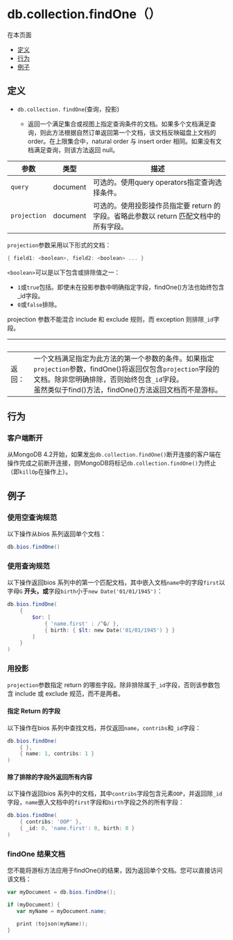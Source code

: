 # [ ](#)db.collection.findOne（）

[]()

在本页面

*   [定义](#definition)
*   [行为](#behavior)
*   [例子](#examples)

## <span id="definition">定义</span>

*   `db.collection.` `findOne`(查询，投影)

       *   返回一个满足集合或视图上指定查询条件的文档。如果多个文档满足查询，则此方法根据自然订单返回第一个文档，该文档反映磁盘上文档的 order。在上限集合中，natural order 与 insert order 相同。如果没有文档满足查询，则该方法返回 null。

| 参数         | 类型     | 描述                                                         |
| ------------ | -------- | ------------------------------------------------------------ |
| `query`      | document | 可选的。使用query operators指定查询选择条件。                |
| `projection` | document | 可选的。使用投影操作员指定要 return 的字段。省略此参数以 return 匹配文档中的所有字段。 |

`projection`参数采用以下形式的文档：

```powershell
{ field1: <boolean>, field2: <boolean> ... }
```

`<boolean>`可以是以下包含或排除值之一：

*   `1`或`true`包括。即使未在投影参数中明确指定字段，findOne()方法也始终包含_id字段。
*   `0`或`false`排除。

projection 参数不能混合 include 和 exclude 规则，而 exception 则排除`_id`字段。

| <br /> |                                                              |
| ------ | ------------------------------------------------------------ |
| 返回： | 一个文档满足指定为此方法的第一个参数的条件。如果指定`projection`参数，findOne()将返回仅包含`projection`字段的文档。除非您明确排除，否则始终包含`_id`字段。 <br/>虽然类似于find()方法，findOne()方法返回文档而不是游标。 |

## <span id="behavior">行为</span>

### 客户端断开

从MongoDB 4.2开始，如果发出`db.collection.findOne()`断开连接的客户端在操作完成之前断开连接，则MongoDB将标记`db.collection.findOne()`为终止（即`killOp`在操作上）。

## <span id="examples">例子</span>

### 使用空查询规范

以下操作从bios 系列返回单个文档：

```powershell
db.bios.findOne()
```

### 使用查询规范

以下操作返回bios 系列中的第一个匹配文档，其中嵌入文档`name`中的字段`first`以字母`G` **开头，或**字段`birth`小于`new Date('01/01/1945')`：

```powershell
db.bios.findOne(
    {
        $or: [
            { 'name.first' : /^G/ },
            { birth: { $lt: new Date('01/01/1945') } }
        ]
    }
)
```

### 用投影

`projection`参数指定 return 的哪些字段。除非排除属于`_id`字段，否则该参数包含 include 或 exclude 规范，而不是两者。

#### 指定 Return 的字段

以下操作在bios 系列中查找文档，并仅返回`name`，`contribs`和`_id`字段：

```powershell
db.bios.findOne(
    { },
    { name: 1, contribs: 1 }
)
```

#### 除了排除的字段外返回所有内容

以下操作返回bios 系列中的文档，其中`contribs`字段包含元素`OOP`，并返回除`_id`字段，`name`嵌入文档中的`first`字段和`birth`字段之外的所有字段：

```powershell
db.bios.findOne(
    { contribs: 'OOP' },
    { _id: 0, 'name.first': 0, birth: 0 }
)
```

### findOne 结果文档

您不能将游标方法应用于findOne()的结果，因为返回单个文档。您可以直接访问该文档：

```powershell
var myDocument = db.bios.findOne();

if (myDocument) {
   var myName = myDocument.name;

   print (tojson(myName));
}
```